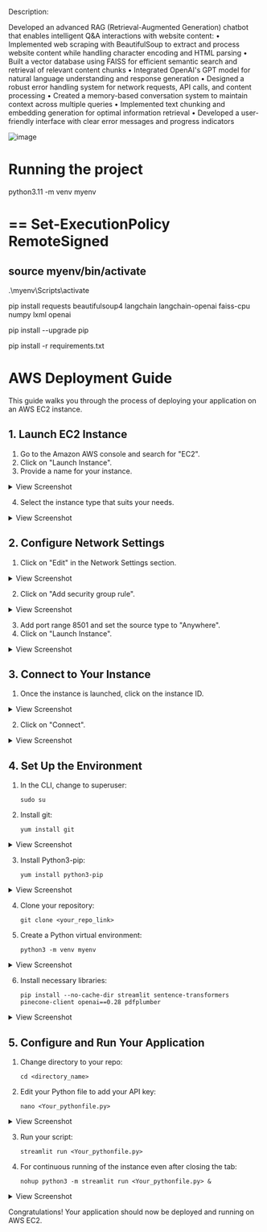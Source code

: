 Description:

Developed an advanced RAG (Retrieval-Augmented Generation) chatbot that enables intelligent Q&A interactions with website content:
• Implemented web scraping with BeautifulSoup to extract and process website content while handling character encoding and HTML parsing
• Built a vector database using FAISS for efficient semantic search and retrieval of relevant content chunks
• Integrated OpenAI's GPT model for natural language understanding and response generation
• Designed a robust error handling system for network requests, API calls, and content processing
• Created a memory-based conversation system to maintain context across multiple queries
• Implemented text chunking and embedding generation for optimal information retrieval
• Developed a user-friendly interface with clear error messages and progress indicators

![image](https://github.com/user-attachments/assets/8f5f13a1-873d-46b2-b5a1-3cb1b7b8efa4)



# Running the project

python3.11 -m venv myenv

==
Set-ExecutionPolicy RemoteSigned
======

source myenv/bin/activate
-----
.\myenv\Scripts\activate

pip install requests beautifulsoup4 langchain langchain-openai faiss-cpu numpy lxml openai

pip install --upgrade pip

pip install -r requirements.txt

# AWS Deployment Guide

This guide walks you through the process of deploying your application on an AWS EC2 instance.

## 1. Launch EC2 Instance

1. Go to the Amazon AWS console and search for "EC2".
2. Click on "Launch Instance".
3. Provide a name for your instance.

<details>
<summary>View Screenshot</summary>

![Step 1](STEPS/1.jpg)

</details>

4. Select the instance type that suits your needs.

<details>
<summary>View Screenshot</summary>

![Step 2](STEPS/2.jpg)

</details>

## 2. Configure Network Settings

1. Click on "Edit" in the Network Settings section.

<details>
<summary>View Screenshot</summary>

![Step 3](STEPS/3.jpg)

</details>

2. Click on "Add security group rule".

<details>
<summary>View Screenshot</summary>

![Step 4](STEPS/4.jpg)

</details>

3. Add port range 8501 and set the source type to "Anywhere".
4. Click on "Launch Instance".

<details>
<summary>View Screenshot</summary>

![Step 5](STEPS/5.jpg)

</details>

## 3. Connect to Your Instance

1. Once the instance is launched, click on the instance ID.

<details>
<summary>View Screenshot</summary>

![Step 6](STEPS/6.jpg)

</details>

2. Click on "Connect".

<details>
<summary>View Screenshot</summary>

![Step 7](STEPS/7.jpg)

</details>

## 4. Set Up the Environment

1. In the CLI, change to superuser:
   ```
   sudo su
   ```

2. Install git:
   ```
   yum install git
   ```

<details>
<summary>View Screenshot</summary>

![Step 8](STEPS/8.jpg)

</details>

3. Install Python3-pip:
   ```
   yum install python3-pip
   ```

<details>
<summary>View Screenshot</summary>

![Step 9](STEPS/9.jpg)

</details>

4. Clone your repository:
   ```
   git clone <your_repo_link>
   ```

5. Create a Python virtual environment:
   ```
   python3 -m venv myenv
   ```

<details>
<summary>View Screenshot</summary>

![Step 10](STEPS/10.jpg)

</details>

6. Install necessary libraries:
   ```
   pip install --no-cache-dir streamlit sentence-transformers pinecone-client openai==0.28 pdfplumber
   ```

<details>
<summary>View Screenshot</summary>

![Step 11](STEPS/11.jpg)

</details>

## 5. Configure and Run Your Application

1. Change directory to your repo:
   ```
   cd <directory_name>
   ```

2. Edit your Python file to add your API key:
   ```
   nano <Your_pythonfile.py>
   ```

<details>
<summary>View Screenshot</summary>

![Step 12](STEPS/12.jpg)

</details>

3. Run your script:
   ```
   streamlit run <Your_pythonfile.py>
   ```

4. For continuous running of the instance even after closing the tab:
   ```
   nohup python3 -m streamlit run <Your_pythonfile.py> &
   ```

<details>
<summary>View Screenshot</summary>

![Step 13](STEPS/13.jpg)

</details>

Congratulations! Your application should now be deployed and running on AWS EC2.

